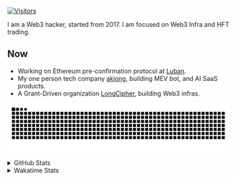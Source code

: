 <!-- markdownlint-disable MD041 MD010 MD033 -->
[![Visitors](https://api.visitorbadge.io/api/daily?path=Akagi201%2FAkagi201&label=Visitors%20Today&countColor=%2337d67a)](https://visitorbadge.io/status?path=Akagi201%2FAkagi201)

I am a Web3 hacker, started from 2017. I am focused on Web3 Infra and HFT trading.

## Now

* Working on Ethereum pre-confirmation protocol at [Luban](https://github.com/lu-bann).
* My one person tech company [akjong](https://github.com/akjong), building MEV bot, and AI SaaS products.
* A Grant-Driven organization [LongCipher](https://github.com/longcipher), building Web3 infras.

[![github contribution grid snake animation](https://raw.githubusercontent.com/Akagi201/Akagi201/output/github-contribution-grid-snake.svg#gh-light-mode-only)](https://github.com/Akagi201)

<details>
<summary>GitHub Stats</summary>
  <a href="https://github.com/Akagi201"><img alt="Profile Detail" src="https://raw.githubusercontent.com/Akagi201/Akagi201/master/profile-summary-card-output/dracula/0-profile-details.svg" /></a>
  <a href="https://github.com/Akagi201"><img alt="Github Stats" src="https://raw.githubusercontent.com/Akagi201/Akagi201/master/profile-summary-card-output/dracula/3-stats.svg" /></a>
  <a href="https://github.com/Akagi201"><img alt="Lang By Commits" src="https://raw.githubusercontent.com/Akagi201/Akagi201/master/profile-summary-card-output/dracula/2-most-commit-language.svg" /></a>
</details>

<details>
<summary>Wakatime Stats</summary>
<br>

<!--START_SECTION:waka-->

```txt
From: 10 January 2025 - To: 17 January 2025

Total Time: 26 hrs 22 mins

Other              12 hrs 46 mins  ████████████░░░░░░░░░░░░░   48.41 %
Rust               6 hrs 36 mins   ██████▒░░░░░░░░░░░░░░░░░░   25.03 %
sh                 2 hrs 38 mins   ██▓░░░░░░░░░░░░░░░░░░░░░░   10.01 %
TypeScript         48 mins         ▓░░░░░░░░░░░░░░░░░░░░░░░░   03.04 %
Markdown           38 mins         ▓░░░░░░░░░░░░░░░░░░░░░░░░   02.41 %
Jupyter Notebook   27 mins         ▒░░░░░░░░░░░░░░░░░░░░░░░░   01.75 %
YAML               26 mins         ▒░░░░░░░░░░░░░░░░░░░░░░░░   01.67 %
TOML               22 mins         ▒░░░░░░░░░░░░░░░░░░░░░░░░   01.43 %
Go                 19 mins         ▒░░░░░░░░░░░░░░░░░░░░░░░░   01.25 %
JSON               15 mins         ▒░░░░░░░░░░░░░░░░░░░░░░░░   01.01 %
```

<!--END_SECTION:waka-->

</details>
